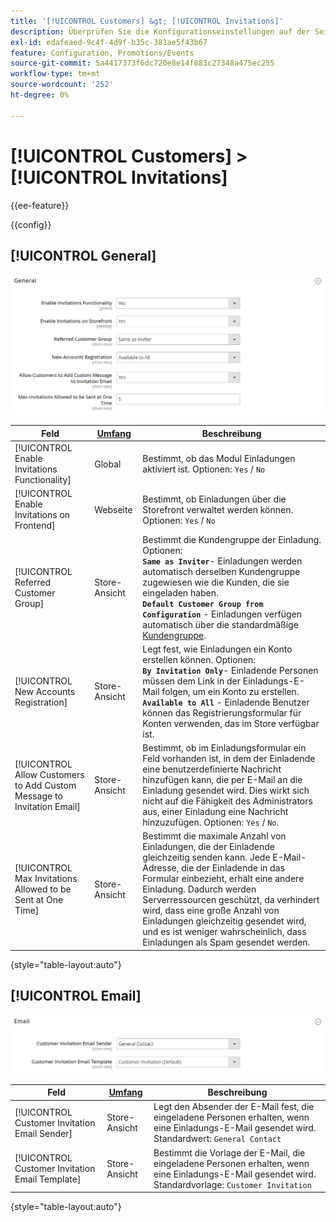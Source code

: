 ```yaml
---
title: '[!UICONTROL Customers] &gt; [!UICONTROL Invitations]'
description: Überprüfen Sie die Konfigurationseinstellungen auf der Seite [!UICONTROL Customers] &gt; [!UICONTROL Invitations] des Commerce-Administrators.
exl-id: edafeaed-9c4f-4d9f-b35c-381ae5f43b67
feature: Configuration, Promotions/Events
source-git-commit: 5a4417373f6dc720e8e14f883c27348a475ec255
workflow-type: tm+mt
source-wordcount: '252'
ht-degree: 0%

---
```


# [!UICONTROL Customers] > [!UICONTROL Invitations]

{{ee-feature}}

{{config}}

## [!UICONTROL General]

![Allgemein](./assets/invitations-general.png)<!-- zoom -->

<!-- [General](https://experienceleague.adobe.com/en/docs/commerce-admin/marketing/promotions/events/invitations#enable-invitations-for-your-store) -->

| Feld | [Umfang](../../getting-started/websites-stores-views.md#scope-settings) | Beschreibung |
|--- |--- |--- |
| [!UICONTROL Enable Invitations Functionality] | Global | Bestimmt, ob das Modul Einladungen aktiviert ist. Optionen: `Yes` / `No` |
| [!UICONTROL Enable Invitations on Frontend] | Webseite | Bestimmt, ob Einladungen über die Storefront verwaltet werden können. Optionen: `Yes` / `No` |
| [!UICONTROL Referred Customer Group] | Store-Ansicht | Bestimmt die Kundengruppe der Einladung. Optionen: <br/>**`Same as Inviter`**- Einladungen werden automatisch derselben Kundengruppe zugewiesen wie die Kunden, die sie eingeladen haben.<br/>**`Default Customer Group from Configuration`** - Einladungen verfügen automatisch über die standardmäßige [Kundengruppe](../../customers/customer-groups.md). |
| [!UICONTROL New Accounts Registration] | Store-Ansicht | Legt fest, wie Einladungen ein Konto erstellen können. Optionen: <br/>**`By Invitation Only`**- Einladende Personen müssen dem Link in der Einladungs-E-Mail folgen, um ein Konto zu erstellen.<br/>**`Available to All`** - Einladende Benutzer können das Registrierungsformular für Konten verwenden, das im Store verfügbar ist. |
| [!UICONTROL Allow Customers to Add Custom Message to Invitation Email] | Store-Ansicht | Bestimmt, ob im Einladungsformular ein Feld vorhanden ist, in dem der Einladende eine benutzerdefinierte Nachricht hinzufügen kann, die per E-Mail an die Einladung gesendet wird. Dies wirkt sich nicht auf die Fähigkeit des Administrators aus, einer Einladung eine Nachricht hinzuzufügen. Optionen: `Yes` / `No`. |
| [!UICONTROL Max Invitations Allowed to be Sent at One Time] | Store-Ansicht | Bestimmt die maximale Anzahl von Einladungen, die der Einladende gleichzeitig senden kann. Jede E-Mail-Adresse, die der Einladende in das Formular einbezieht, erhält eine andere Einladung. Dadurch werden Serverressourcen geschützt, da verhindert wird, dass eine große Anzahl von Einladungen gleichzeitig gesendet wird, und es ist weniger wahrscheinlich, dass Einladungen als Spam gesendet werden. |

{style="table-layout:auto"}

## [!UICONTROL Email]

![E-Mail](./assets/invitations-email.png)<!-- zoom -->

<!-- [Email](https://experienceleague.adobe.com/en/docs/commerce-admin/marketing/promotions/events/invitations#enable-invitations-for-your-store) -->

| Feld | [Umfang](../../getting-started/websites-stores-views.md#scope-settings) | Beschreibung |
|--- |--- |--- |
| [!UICONTROL Customer Invitation Email Sender] | Store-Ansicht | Legt den Absender der E-Mail fest, die eingeladene Personen erhalten, wenn eine Einladungs-E-Mail gesendet wird. Standardwert: `General Contact` |
| [!UICONTROL Customer Invitation Email Template] | Store-Ansicht | Bestimmt die Vorlage der E-Mail, die eingeladene Personen erhalten, wenn eine Einladungs-E-Mail gesendet wird. Standardvorlage: `Customer Invitation` |

{style="table-layout:auto"}
